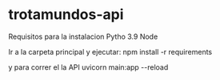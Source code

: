 # trotamundos-api

Requisitos para la instalacion
Pytho 3.9
Node

Ir a la carpeta principal y ejecutar: 
npm install -r requirements

y para correr el la API 
uvicorn main:app --reload
